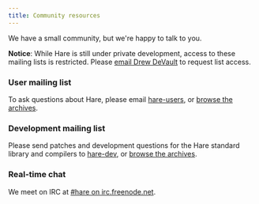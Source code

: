 ```yaml
---
title: Community resources
---
```


We have a small community, but we're happy to talk to you.

**Notice**: While Hare is still under private development, access to these
mailing lists is restricted. Please [email Drew DeVault](mailto:sir@cmpwn.com)
to request list access.

### User mailing list

To ask questions about Hare, please email [hare-users][hare-users], or [browse
the archives][hare-users-archive].

[hare-users]: mailto:~sircmpwn/hare-users@lists.sr.ht
[hare-users-archive]: https://lists.sr.ht/~sircmpwn/hare-users@lists.sr.ht

### Development mailing list

Please send patches and development questions for the Hare standard library and
compilers to [hare-dev][hare-dev], or [browse the archives][hare-dev].

[hare-dev]: mailto:~sircmpwn/hare-dev@lists.sr.ht
[hare-dev-archive]: https://lists.sr.ht/~sircmpwn/hare-dev@lists.sr.ht

### Real-time chat

We meet on IRC at [#hare on irc.freenode.net][#hare].

[#hare]: http://webchat.freenode.net/?channels=%23hare&uio=d4
